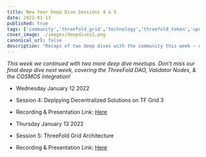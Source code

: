 ```yaml
---
title: New Year Deep Dive Sessions 4 & 5
date: 2022-01-13
published: true
tags: ['community','threefold_grid','technology','threefold_token','update','peer_to_peer']
cover_image: ./images/deepdives2.png
canonical_url: false
description: "Recaps of two deep dives with the community this week – one more next week!"
---
```


*This week we continued with two more deep dive meetups. Don't miss our final deep dive next week, covering the ThreeFold DAO, Validator Nodes, & the COSMOS integration!*

- Wednesday January 12 2022
- Session 4: Deplpying Decentralized Solutions on TF Grid 3
- Recording & Presentation Link: [Here](https://forum.threefold.io/t/tf-deep-dive-session-4-deploying-decentralized-solutions-on-tf-grid-3/1751)

- Thursday January 13 2022
- Session 5: ThreeFold Grid Architecture
- Recording & Presentation Link: [Here](https://forum.threefold.io/t/tf-deep-dive-session-5-threefold-grid-architecture/1756)